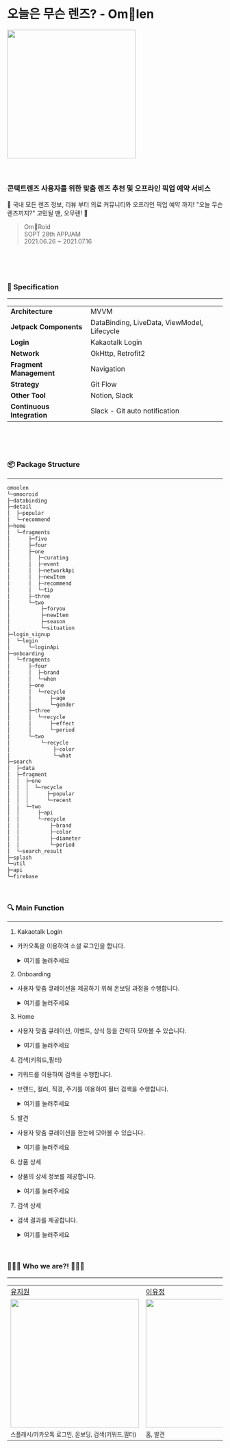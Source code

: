 # 오늘은 무슨 렌즈? - Om👀len
<img src="https://user-images.githubusercontent.com/49470328/125881901-5c857059-403a-4ba3-8d14-bacf11ba8f0b.png" width="300px"/>   


<br>

<br>

<br>

### 콘택트렌즈 사용자를 위한 맞춤 렌즈 추천 및 오프라인 픽업 예약 서비스

👀 국내 모든 렌즈 정보, 리뷰 부터 의료 커뮤니티와 오프라인 픽업 예약 까지! "오늘 무슨 렌즈끼지?" 고민될 땐, 오무렌! 👀

> Om👀Roid  
> SOPT 28th APPJAM  
> 2021.06.26 ~ 2021.07.16   

<br>

<br>

<br>

### 👋 Specification   
------
<table class="tg">
<tbody>
  <tr>
    <td><b>Architecture</b></td>
    <td>MVVM</td>
  </tr>
<tr>
    <td><b>Jetpack Components</b></td>
<td>DataBinding, LiveData, ViewModel, Lifecycle</td>
</tr>
<tr>
    <td><b>Login</b></td>
<td>Kakaotalk Login</td>
</tr>
<tr>
    <td><b>Network</b></td>
<td>OkHttp, Retrofit2</td>
</tr>
<tr>
    <td><b>Fragment Management</b></td>
<td>Navigation</td>
</tr>
<tr>
    <td><b>Strategy</b></td>
<td>Git Flow</td>
</tr>

<tr>
    <td><b>Other Tool</b></td>
<td>Notion, Slack</td>
</tr>
<tr>
    <td><b>Continuous Integration</b></td>
<td>Slack - Git auto notification</td>
</tr>
  
  
</tbody>
</table>

<br>

<br>

<br>

### 📦 Package Structure
------
```bash
omoolen
└─omooroid
├─databinding
├─detail
│  ├─popular
│  └─recommend
├─home
│  └─fragments
│      ├─five
│      ├─four
│      ├─one
│      │  ├─curating
│      │  ├─event
│      │  ├─networkApi
│      │  ├─newItem
│      │  ├─recommend
│      │  └─tip
│      ├─three
│      └─two
│          ├─foryou
│          ├─newItem
│          ├─season
│          └─situation
├─login_signup
│  └─login
│      └─loginApi
├─onboarding
│  └─fragments
│      ├─four
│      │  ├─brand
│      │  └─when
│      ├─one
│      │  └─recycle
│      │      ├─age
│      │      └─gender
│      ├─three
│      │  └─recycle
│      │      ├─effect
│      │      └─period
│      └─two
│          └─recycle
│              ├─color
│              └─what
├─search
│  ├─data
│  ├─fragment
│  │  ├─one
│  │  │  └─recycle
│  │  │      ├─popular
│  │  │      └─recent
│  │  └─two
│  │      ├─api
│  │      └─recycle
│  │          ├─brand
│  │          ├─color
│  │          ├─diameter
│  │          └─period
│  └─search_result
├─splash
└─util
├─api
└─firebase
``` 

<br>

### 🔍  Main Function
------

1. Kakaotalk Login
  - 카카오톡을 이용하여 소셜 로그인을 합니다.
    <details>
    <summary>여기를 눌러주세요</summary>
    <div markdown="1">       

    😎숨겨진 내용😎
      
      ## 구현 방법
      🍝 Login 
      
      ## 구현 코드
      🍝 Login
      <br>
        ❤ UserClient.kt
      <br>
      
        ```kotlin
      
          object UserClient {
          private const val BASE_URL = "http://ec2-15-165-235-44.ap-northeast-2.compute.amazonaws.com/"

          val getApi = Retrofit.Builder()
            .baseUrl(BASE_URL)
            .client(OkHttpClient())
            .addCallAdapterFactory(RxJava2CallAdapterFactory.create())
            .addConverterFactory(GsonConverterFactory.create()).build()
            .create(UserService::class.java)}```
      

    </div>
    </details>
  
2. Onboarding
  - 사용자 맞춤 큐레이션을 제공하기 위해 온보딩 과정을 수행합니다.
    <details>
    <summary>여기를 눌러주세요</summary>
    <div markdown="1">       

    😎숨겨진 내용😎

    </div>
    </details>
    
3. Home
  - 사용자 맞춤 큐레이션, 이벤트, 상식 등을 간략히 모아볼 수 있습니다. 
    <details>
    <summary>여기를 눌러주세요</summary>
    <div markdown="1">       

    😎숨겨진 내용😎
      구현한 내용 : recyclerView와 viewPager2를 이용 _ 각 정보를 데이터바인딩을 통해 표시해줌. 
                    상단바에 검색창을 고정하기 위해 collapsingToolbarLayout 이용.
    </div>
    </details>
    
4. 검색(키워드,필터)
  - 키워드를 이용하여 검색을 수행합니다.
  - 브랜드, 컬러, 직경, 주기를 이용하여 필터 검색을 수행합니다.
    <details>
    <summary>여기를 눌러주세요</summary>
    <div markdown="1">       

    😎숨겨진 내용😎

    </div>
    </details>
    
5. 발견
  - 사용자 맞춤 큐레이션을 한눈에 모아볼 수 있습니다.
    <details>
    <summary>여기를 눌러주세요</summary>
    <div markdown="1">       

    😎숨겨진 내용😎
         구현한 내용 : 화면 스와이프가 되는 탭 레이아웃과 각 주제의 탭 별로 리사이클러뷰로 큐레이션 아이템 정보를 보여줌.
    </div>
    </details>  
    
6. 상품 상세
  - 상품의 상세 정보를 제공합니다.
    <details>
    <summary>여기를 눌러주세요</summary>
    <div markdown="1">       

    😎숨겨진 내용😎

    </div>
    </details>  
    
7. 검색 상세
  - 검색 결과를 제공합니다.
    <details>
    <summary>여기를 눌러주세요</summary>
    <div markdown="1">       

    😎숨겨진 내용😎

    </div>
    </details>
    
<br>

### 🙆🏻‍♀️ Who we are?! 🙆🏻‍♀️
------
<table class="tg">
<tbody>
<tbody>
        <td><a href="https://github.com/Jionee">유지원</a></td>
        <td><a href="https://github.com/mdb1217">이유정</a></td>
        <td><a href="https://github.com/sgh002400">차지수</a></td>
    </tr>
    <tr>
        <td><img src="https://user-images.githubusercontent.com/49470328/125880657-6597e7d9-3861-4c3a-a3fa-035065b68d70.jpeg" width="300px"/></td>
        <td><img src="https://user-images.githubusercontent.com/49470328/125880648-e0eba4b0-60da-4037-9106-eda9f8b35573.jpeg"  width="300px"/></td>
        <td><img src="https://user-images.githubusercontent.com/49470328/125880665-7d324c2e-98a4-4277-ad9e-5cbbe5786da6.png"  width="300px"/></td>
    </tr>
    <tr>
  <td><sub>스플래시/카카오톡 로그인, 온보딩, 검색(키워드,필터)</sub></td>
        <td><sub>홈, 발견</sub></td>
        <td><sub>상품 상세, 검색 상세</sub></td>
    </tr>
</tbody>
</table>
